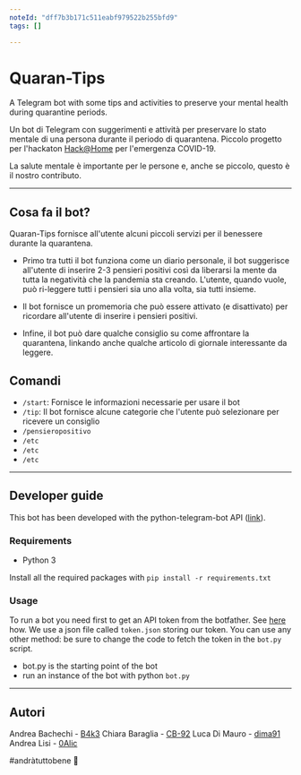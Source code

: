```yaml
---
noteId: "dff7b3b171c511eabf979522b255bfd9"
tags: []

---
```


# Quaran-Tips
A Telegram bot with some tips and activities to preserve your mental health during quarantine periods.

Un bot di Telegram con suggerimenti e attività per preservare lo stato mentale di una persona durante il periodo di quarantena.
Piccolo progetto per l'hackaton [Hack@Home](https://hackatho.me/) per l'emergenza COVID-19.

La salute mentale è importante per le persone e, anche se piccolo, questo è il nostro contributo.

---

## Cosa fa il bot?

Quaran-Tips fornisce all'utente alcuni piccoli servizi per il benessere durante la quarantena.

- Primo tra tutti il bot funziona come un diario personale, il bot suggerisce all'utente di inserire 2-3 pensieri positivi così da liberarsi la mente da tutta la negatività che la pandemia sta creando. L'utente, quando vuole, può ri-leggere tutti i pensieri sia uno alla volta, sia tutti insieme.

- Il bot fornisce un promemoria che può essere attivato (e disattivato) per ricordare all'utente di inserire i pensieri positivi.

- Infine, il bot può dare qualche consiglio su come affrontare la quarantena, linkando anche qualche articolo di giornale interessante da leggere.

## Comandi

- ``/start``: Fornisce le informazioni necessarie per usare il bot
- ``/tip``: Il bot fornisce alcune categorie che l'utente può selezionare per ricevere un consiglio
- ``/pensieropositivo``
- ``/etc``
- ``/etc``
- ``/etc``

---

## Developer guide

This bot has been developed with the python-telegram-bot API ([link](https://github.com/python-telegram-bot/python-telegram-bot)).

### Requirements

- Python 3

Install all the required packages with ``pip install -r requirements.txt``

### Usage

To run a bot you need first to get an API token from the botfather. See [here](https://core.telegram.org/bots#6-botfather) how.
We use a json file called ``token.json`` storing our token. You can use any other method: be sure to change the code to fetch the token in the ``bot.py`` script.

- bot.py is the starting point of the bot
- run an instance of the bot with python ``bot.py``

---

## Autori

Andrea Bachechi - [B4k3](https://github.com/B4k3)
Chiara Baraglia - [CB-92](https://github.com/CB-92)
Luca Di Mauro - [dima91](https://github.com/dima91)
Andrea Lisi - [0Alic](https://github.com/0Alic)

\#andràtuttobene :rainbow: